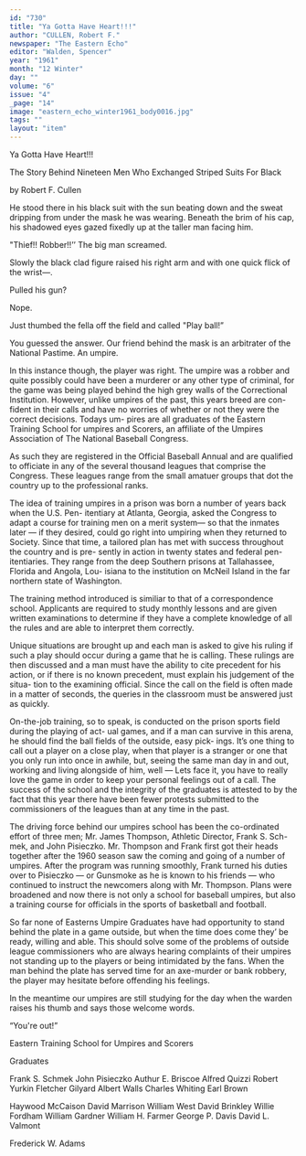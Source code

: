 ```yaml
---
id: "730"
title: "Ya Gotta Have Heart!!!"
author: "CULLEN, Robert F."
newspaper: "The Eastern Echo"
editor: "Walden, Spencer"
year: "1961"
month: "12 Winter"
day: ""
volume: "6"
issue: "4"
_page: "14"
image: "eastern_echo_winter1961_body0016.jpg"
tags: ""
layout: "item"
---
```

Ya Gotta Have Heart!!!

The Story Behind Nineteen Men Who
Exchanged Striped Suits For Black

by Robert F. Cullen

He stood there in his black suit with the sun
beating down and the sweat dripping from under the
mask he was wearing. Beneath the brim of his cap,
his shadowed eyes gazed fixedly up at the taller
man facing him.

"Thief!! Robber!!’’ The big man screamed.

Slowly the black clad figure raised his right
arm and with one quick flick of the wrist—.

Pulled his gun?

Nope.

Just thumbed the fella off the field and called
"Play ball!”

You guessed the answer. Our friend behind the mask
is an arbitrater of the National Pastime. An umpire.

In this instance though, the player was right.
The umpire was a robber and quite possibly could
have been a murderer or any other type of criminal,
for the game was being played behind the high grey
walls of the Correctional Institution. However,
unlike umpires of the past, this years breed are con-
fident in their calls and have no worries of whether
or not they were the correct decisions. Todays um-
pires are all graduates of the Eastern Training
School for umpires and Scorers, an affiliate of the
Umpires Association of The National Baseball
Congress.

As such they are registered in the Official Baseball
Annual and are qualified to officiate in any of the
several thousand leagues that comprise the Congress.
These leagues range from the small amatuer groups
that dot the country up to the professional ranks.

The idea of training umpires in a prison was
born a number of years back when the U.S. Pen-
itentiary at Atlanta, Georgia, asked the Congress to
adapt a course for training men on a merit system—
so that the inmates later — if they desired, could
go right into umpiring when they returned to
Society. Since that time, a tailored plan has met
with success throughout the country and is pre-
sently in action in twenty states and federal pen-
itentiaries. They range from the deep Southern
prisons at Tallahassee, Florida and Angola, Lou-
isiana to the institution on McNeil Island in the far
northern state of Washington.

The training method introduced is similiar to
that of a correspondence school. Applicants are
required to study monthly lessons and are given
written examinations to determine if they have a
complete knowledge of all the rules and are able to
interpret them correctly. 

Unique situations are brought up and each man is
asked to give his ruling if such a play should occur
during a game that he is calling. These rulings are
then discussed and a man must have the ability to
cite precedent for his action, or if there is no known
precedent, must explain his judgement of the situa-
tion to the examining official. Since the call on the
field is often made in a matter of seconds, the
queries in the classroom must be answered just as
quickly.

On-the-job training, so to speak, is conducted
on the prison sports field during the playing of act-
ual games, and if a man can survive in this arena, he
should find the ball fields of the outside, easy pick-
ings. It’s one thing to call out a player on a close
play, when that player is a stranger or one that you
only run into once in awhile, but, seeing the same
man day in and out, working and living alongside
of him, well — Lets face it, you have to really love
the game in order to keep your personal feelings out
of a call. The success of the school and the integrity
of the graduates is attested to by the fact that this
year there have been fewer protests submitted to
the commissioners of the leagues than at any time in
the past.

The driving force behind our umpires school
has been the co-ordinated effort of three men; Mr.
James Thompson, Athletic Director, Frank S. Sch-
mek, and John Pisieczko. Mr. Thompson and Frank
first got their heads together after the 1960 season
saw the coming and going of a number of umpires.
After the program was running smoothly, Frank
turned his duties over to Pisieczko — or Gunsmoke
as he is known to his friends — who continued to
instruct the newcomers along with Mr. Thompson.
Plans were broadened and now there is not only a
school for baseball umpires, but also a training course
for officials in the sports of basketball and football.

So far none of Easterns Umpire Graduates
have had opportunity to stand behind the plate in a
game outside, but when the time does come they’
be ready, willing and able. This should solve some
of the problems of outside league commissioners
who are always hearing complaints of their umpires
not standing up to the players or being intimidated
by the fans. When the man behind the plate has
served time for an axe-murder or bank robbery,
the player may hesitate before offending his feelings.

In the meantime our umpires are still studying
for the day when the warden raises his thumb and
says those welcome words.

“You're out!”

Eastern Training School for Umpires and Scorers

Graduates

Frank S. Schmek
John Pisieczko
Authur E. Briscoe
Alfred Quizzi
Robert Yurkin
Fletcher Gilyard
Albert Walls
Charles Whiting
Earl Brown

Haywood McCaison
David Marrison
William West
David Brinkley
Willie Fordham
William Gardner
William H. Farmer
George P. Davis
David L. Valmont

Frederick W. Adams
